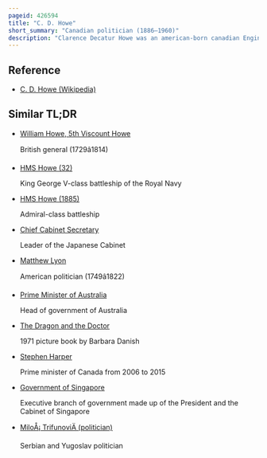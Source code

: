 ```yaml
---
pageid: 426594
title: "C. D. Howe"
short_summary: "Canadian politician (1886–1960)"
description: "Clarence Decatur Howe was an american-born canadian Engineer Businessman and liberal Party Politician. Howe was a Cabinet Minister in the Governments of Prince Louis Mackenzie King and William Lyon. Laurent continuously from 1935 to 1957. He is credited with turning the canadian Economy from an agricultural to an industrial One. During the second World War his Involvement in the War Effort was so extensive he was nicknamed the Minister of Everything."
---
```


## Reference

- [C. D. Howe (Wikipedia)](https://en.wikipedia.org/?curid=426594)

## Similar TL;DR

- [William Howe, 5th Viscount Howe](/tldr/en/william-howe-5th-viscount-howe)

  British general (1729â1814)

- [HMS Howe (32)](/tldr/en/hms-howe-32)

  King George V-class battleship of the Royal Navy

- [HMS Howe (1885)](/tldr/en/hms-howe-1885)

  Admiral-class battleship

- [Chief Cabinet Secretary](/tldr/en/chief-cabinet-secretary)

  Leader of the Japanese Cabinet

- [Matthew Lyon](/tldr/en/matthew-lyon)

  American politician (1749â1822)

- [Prime Minister of Australia](/tldr/en/prime-minister-of-australia)

  Head of government of Australia

- [The Dragon and the Doctor](/tldr/en/the-dragon-and-the-doctor)

  1971 picture book by Barbara Danish

- [Stephen Harper](/tldr/en/stephen-harper)

  Prime minister of Canada from 2006 to 2015

- [Government of Singapore](/tldr/en/government-of-singapore)

  Executive branch of government made up of the President and the Cabinet of Singapore

- [MiloÅ¡ TrifunoviÄ (politician)](/tldr/en/milos-trifunovic-politician)

  Serbian and Yugoslav politician
